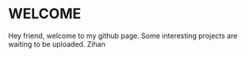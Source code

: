 # WELCOME

Hey friend, welcome to my github page. Some interesting projects are waiting to be uploaded.
Zihan

